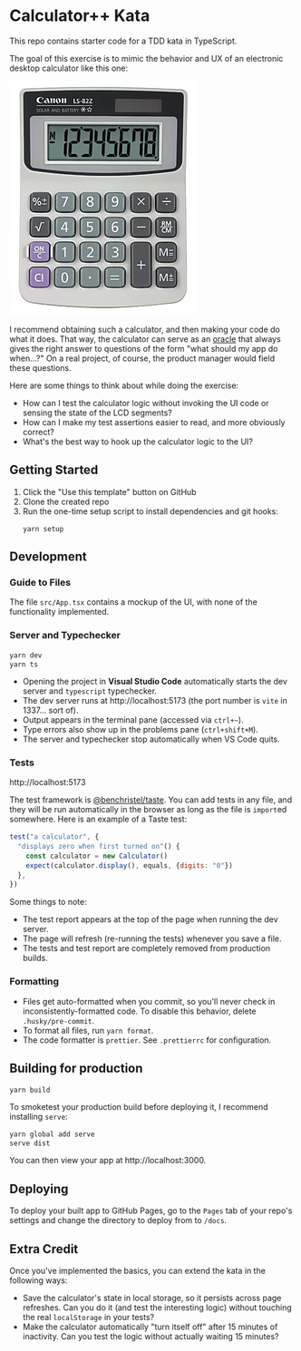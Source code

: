 # Calculator++ Kata

This repo contains starter code for a TDD kata in TypeScript.

The goal of this exercise is to mimic the behavior and UX of an electronic desktop calculator like this one:

![a photo of a student's electronic desktop calculator](./calculator.png)

I recommend obtaining such a calculator, and then making your code do what it does.
That way, the calculator can serve as an [oracle](https://github.com/benchristel/benchristel.github.io/wiki/Oracle) that always gives the right answer to questions of the form "what should my app do when...?" On a real project,
of course, the product manager would field these questions.

Here are some things to think about while doing the exercise:

- How can I test the calculator logic without invoking the UI code or sensing the state of the LCD segments?
- How can I make my test assertions easier to read, and more obviously correct?
- What's the best way to hook up the calculator logic to the UI?

## Getting Started

1. Click the "Use this template" button on GitHub
2. Clone the created repo
3. Run the one-time setup script to install dependencies and git hooks:
   ```
   yarn setup
   ```

## Development

### Guide to Files

The file `src/App.tsx` contains a mockup of the UI, with none of the functionality implemented.

### Server and Typechecker

```
yarn dev
yarn ts
```

- Opening the project in **Visual Studio Code** automatically starts the dev server and `typescript` typechecker.
- The dev server runs at http://localhost:5173 (the port number is `vite` in 1337... sort of).
- Output appears in the terminal pane (accessed via `ctrl+~`).
- Type errors also show up in the problems pane (`ctrl+shift+M`).
- The server and typechecker stop automatically when VS Code quits.

### Tests

http://localhost:5173

The test framework is [@benchristel/taste](https://github.com/benchristel/taste). You can add tests in any file, and they will be run automatically in the browser as long as the file is `import`ed somewhere. Here is an example of a Taste test:

```js
test("a calculator", {
  "displays zero when first turned on"() {
    const calculator = new Calculator()
    expect(calculator.display(), equals, {digits: "0"})
  },
})
```

Some things to note:

- The test report appears at the top of the page when running the dev server.
- The page will refresh (re-running the tests) whenever you save a file.
- The tests and test report are completely removed from production builds.

### Formatting

- Files get auto-formatted when you commit, so you'll never check in inconsistently-formatted code. To disable this behavior, delete `.husky/pre-commit`.
- To format all files, run `yarn format`.
- The code formatter is `prettier`. See `.prettierrc` for configuration.

## Building for production

```
yarn build
```

To smoketest your production build before deploying it, I recommend installing `serve`:

```
yarn global add serve
serve dist
```

You can then view your app at http://localhost:3000.

## Deploying

To deploy your built app to GitHub Pages, go to the `Pages` tab of your repo's settings and change the directory to deploy from to `/docs`.

## Extra Credit

Once you've implemented the basics, you can extend the kata in the following ways:

- Save the calculator's state in local storage, so it persists across page refreshes.
  Can you do it (and test the interesting logic) without touching the real `localStorage` in
  your tests?
- Make the calculator automatically "turn itself off" after 15 minutes of inactivity. Can
  you test the logic without actually waiting 15 minutes?
